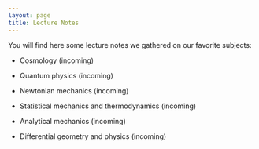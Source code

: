 ```yaml
---
layout: page
title: Lecture Notes
---
```


You will find here some lecture notes we gathered on our favorite subjects: 

- Cosmology (incoming)

- Quantum physics (incoming)

- Newtonian mechanics (incoming)

- Statistical mechanics and thermodynamics (incoming)

- Analytical mechanics (incoming)

- Differential geometry and physics (incoming)
